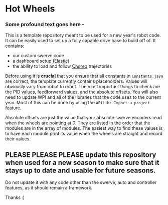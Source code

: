 # Hot Wheels
### Some profound text goes here -

This is a template repository meant to be used for a new year's robot code. It can be easily used to set up a fully capable drive base to build off of. It contains: 
* our custom swerve code
* a dashboard setup ([Elastic](https://frc-elastic.gitbook.io/docs))
* the ability to load and follow [Choreo](https://choreo.autos) trajectories

Before using it is **crucial** that you ensure that all constants in `Constants.java` are correct, the template currently contains placeholders. Values will obviously vary from robot to robot. The most important things to check are the PID values, feedforward values, and the absolute offsets. You will also need to update WPI and all of the libraries that the code uses to the current year. Most of this can be done by using the `WPILib: Import a project` feature. 

Absolute offsets are just the value that your absolute swerve encoders read when the wheels are pointing at 0. They are listed in the order that the modules are in the array of modules. The easiest way to find these values is to have each module print its value when the wheels are straight and record their values.

## PLEASE PLEASE PLEASE update this repository when used for a new season to make sure that it stays up to date and usable for future seasons. 
Do not update it with any code other than the swerve, auto and controller features, as it should remain a framework.

Thanks :)
